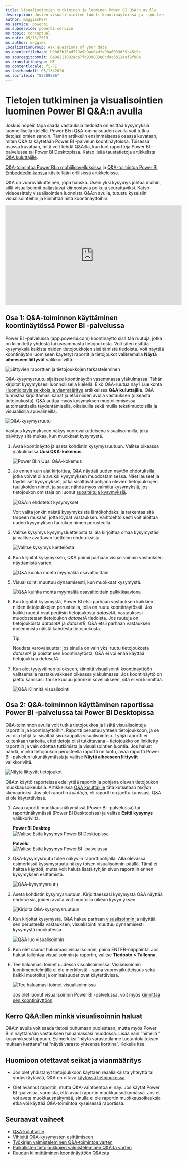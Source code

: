 ```yaml
---
title: Visualisointien tutkiminen ja luominen Power BI Q&A:n avulla
description: Uusien visualisointien luonti koontinäytöissä ja raporteissa Power BI:n Q&A-toiminnon avulla.
author: maggiesMSFT
ms.service: powerbi
ms.subservice: powerbi-service
ms.topic: conceptual
ms.date: 05/13/2019
ms.author: maggies
LocalizationGroup: Ask questions of your data
ms.openlocfilehash: b98d3b154d779a9b9ae04dfa00a6033d59c45c9c
ms.sourcegitcommit: 0e9e211082eca7fd939803e0cd9c6b114af2f90a
ms.translationtype: HT
ms.contentlocale: fi-FI
ms.lasthandoff: 05/13/2020
ms.locfileid: "83309586"
---
```

# <a name="use-power-bi-qa-to-explore-your-data-and-create-visuals"></a>Tietojen tutkiminen ja visualisointien luominen Power BI Q&A:n avulla

Joskus nopein tapa saada vastauksia tiedoista on esittää kysymyksiä luonnollisella kielellä. Power BI:n Q&A-ominaisuuden avulla voit tutkia tietojasi omien sanoin.  Tämän artikkelin ensimmäisessä osassa kuvataan, miten Q&A:ta käytetään Power BI -palvelun koontinäytöissä. Toisessa osassa kuvataan, mitä voit tehdä Q&A:lla, kun luot raportteja Power BI -palvelussa tai Power BI Desktopissa. Katso lisää taustatietoja artikkelista [Q&A kuluttajille](../consumer/end-user-q-and-a.md). 

[Q&A-toimintoa Power BI:n mobiilisovelluksissa](../consumer/mobile/mobile-apps-ios-qna.md) ja [Q&A-toimintoa Power BI Embeddedin kanssa](../developer/embedded/qanda.md) käsitellään erillisissä artikkeleissa. 

Q&A on vuorovaikutteinen, jopa hauska. Usein yksi kysymys johtaa muihin, sillä visualisoinnit paljastavat kiinnostavia polkuja seurattaviksi. Katso videoesittely visualisointien luonnista Q&A:n avulla, tutustu kyseisiin visualisointeihin ja kiinnittää niitä koontinäyttöihin.

<iframe width="560" height="315" src="https://www.youtube.com/embed/qMf7OLJfCz8?list=PL1N57mwBHtN0JFoKSR0n-tBkUJHeMP2cP" frameborder="0" allowfullscreen></iframe>

## <a name="part-1-use-qa-on-a-dashboard-in-the-power-bi-service"></a>Osa 1: Q&A-toiminnon käyttäminen koontinäytössä Power BI -palvelussa

Power BI -palvelussa (app.powerbi.com) koontinäyttö sisältää ruutuja, jotka on kiinnitetty yhdestä tai useammasta tietojoukosta. Voit siten esittää kysymyksiä kaikista näiden tietojoukkojen sisältämistä tiedoista. Voit näyttää koontinäytön luomiseen käytetyt raportit ja tietojoukot valitsemalla **Näytä aiheeseen liittyvät** valikkoriviltä.

![Liittyvien raporttien ja tietojoukkojen tarkasteleminen](media/power-bi-tutorial-q-and-a/power-bi-view-related.png)

Q&A-kysymysruutu sijaitsee koontinäytön vasemmassa yläkulmassa. Tähän kirjoitat kysymyksesi luonnollisella kielellä. Eikö Q&A-ruutua näy? Lue kohta [Huomioitavia seikkoja ja vianmääritys](../consumer/end-user-q-and-a.md#considerations-and-troubleshooting) artikkelissa **Q&A kuluttajille**.  Q&A tunnistaa kirjoittamasi sanat ja etsii niiden avulla vastauksen (oikeasta tietojoukosta). Q&A auttaa myös kysymyksen muotoilemisessa automaattisella täydentämisellä, oikaisuilla sekä muilla tekstimuotoisilla ja visuaalisilla apuvälineillä.

![Q&A-kysymysruutu](media/power-bi-tutorial-q-and-a/powerbi-qna.png)

Vastaus kysymykseen näkyy vuorovaikutteisena visualisoinnilla, joka päivittyy sitä mukaa, kun muokkaat kysymystä.

1. Avaa koontinäyttö ja aseta kohdistin kysymysruutuun. Valitse oikeassa yläkulmassa **Uusi Q&A-kokemus**.

    ![Power BI:n Uusi Q&A-kokemus](media/power-bi-tutorial-q-and-a/power-bi-qna-new-experience.png)

1. Jo ennen kuin alat kirjoittaa, Q&A näyttää uuden näytön ehdotuksilla, jotka voivat olla avuksi kysymyksen muodostamisessa. Näet lauseet ja täydelliset kysymykset, jotka sisältävät pohjana olevien tietojoukkojen taulukoiden nimet, ja saatat nähdä myös valmiita kysymyksiä, jos tietojoukon omistaja on luonut [suositeltuja kysymyksiä](service-q-and-a-create-featured-questions.md).

   ![Q&A:n ehdotetut kysymykset](media/power-bi-tutorial-q-and-a/power-bi-qna-suggested-questions.png)

   Voit valita jonkin näistä kysymyksistä lähtökohdaksi ja tarkentaa sitä tarpeen mukaan, jotta löydät vastauksen. Vaihtoehtoisesti voit aloittaa uuden kysymyksen taulukon nimen perusteella.

2. Valitse kysymys kysymysluettelosta tai ala kirjoittaa omaa kysymystäsi ja valitse avattavan luettelon ehdotuksista.

   ![Valitse kysymys luettelosta](media/power-bi-tutorial-q-and-a/power-bi-qna-select-a-question-how-many-stores.png)

3. Kun kirjoitat kysymyksen, Q&A poimii parhaan visualisoinnin vastauksen näyttämistä varten.

   ![Q&A kuinka monta myymälää osavaltioittain](media/power-bi-tutorial-q-and-a/power-bi-qna-how-many-stores-by-state.png)

4. Visualisointi muuttuu dynaamisesti, kun muokkaat kysymystä.

   ![Q&A kuinka monta myymälää osavaltioittain palkkikaaviona](media/power-bi-tutorial-q-and-a/power-bi-qna-stores-by-state-bar-chart.png)

1. Kun kirjoitat kysymystä, Power BI etsii parhaan vastauksen kaikkien niiden tietojoukkojen perusteella, jolla on ruutu koontinäytössä.  Jos kaikki ruudut ovat peräisin tietojoukosta *datasetA*, vastauksesi muodostetaan tietojoukon *datasetA* tiedoista.  Jos ruutuja on tietojoukoista *datasetA* ja *datasetB*, Q&A etsii parhaan vastauksen molemmista näistä kahdesta tietojoukosta.

   > [!TIP]
   > Noudata varovaisuutta: jos sinulla on vain yksi ruutu tietojoukosta *datasetA* ja poistat sen koontinäytöstä, Q&A ei voi enää käyttää tietojoukkoa *datasetA*.
   >

5. Kun olet tyytyväinen tulokseen, kiinnitä visualisointi koontinäyttöön valitsemalla nastakuvakkeen oikeassa yläkulmassa. Jos koontinäyttö on jaettu kanssasi, tai se kuuluu johonkin sovellukseen, sitä ei voi kiinnittää.

   ![Q&A Kiinnitä visualisointi](media/power-bi-tutorial-q-and-a/power-bi-qna-pin-visual.png)

## <a name="part-2-use-qa-in-a-report-in-power-bi-service-or-power-bi-desktop"></a>Osa 2: Q&A-toiminnon käyttäminen raportissa Power BI -palvelussa tai Power BI Desktopissa

Q&A-toiminnon avulla voit tutkia tietojoukkoa ja lisätä visualisointeja raporttiin ja koontinäyttöihin. Raportti perustuu yhteen tietojoukkoon, ja se voi olla tyhjä tai sisältää sivukaupalla visualisointeja. Tyhjä raportti ei kuitenkaan tarkoita, ettei tietoja olisi tutkittavana – tietojoukko on linkitetty raporttiin ja vain odottaa tutkimista ja visualisointien luontia.  Jos haluat nähdä, minkä tietojoukon perusteella raportti on luotu, avaa raportti Power BI -palvelun lukunäkymässä ja valitse **Näytä aiheeseen liittyvät** valikkoriviltä.

![Näytä liittyvät tietojoukot](media/power-bi-tutorial-q-and-a/power-bi-view-related.png)

Q&A:n käyttö raporteissa edellyttää raportin ja pohjana olevan tietojoukon muokkausoikeuksia. Artikkelissa [Q&A kuluttajille](../consumer/end-user-q-and-a.md) tätä kutsutaan *tekijän* skenaarioksi. Jos olet raportin *kuluttaja*, eli raportti on jaettu kanssasi, Q&A ei ole käytettävissä.

1. Avaa raportti muokkausnäkymässä (Power BI -palvelussa) tai raporttinäkymässä (Power BI Desktopissa) ja valitse **Esitä kysymys** valikkoriviltä.

    **Power BI Desktop**    
    ![Valitse Esitä kysymys Power BI Desktopissa](media/power-bi-tutorial-q-and-a/power-bi-desktop-question.png)

    **Palvelu**    
    ![Valitse Esitä kysymys Power BI -palvelussa](media/power-bi-tutorial-q-and-a/power-bi-service.png)

2. Q&A-kysymysruutu tulee näkyviin raporttipohjalla. Alla olevassa esimerkissä kysymysruutu näkyy toisen visualisoinnin päällä. Tämä ei haittaa käyttöä, mutta voit haluta lisätä tyhjän sivun raporttiin ennen kysymyksen esittämistä.

    ![Q&A-kysymysruutu](media/power-bi-tutorial-q-and-a/power-bi-ask-question.png)

3. Aseta kohdistin kysymysruutuun. Kirjoittaessasi kysymystä Q&A näyttää ehdotuksia, joiden avulla voit muotoilla oikean kysymyksen.

   ![Kirjoita Q&A-kysymysruutuun](media/power-bi-tutorial-q-and-a/power-bi-q-and-a-suggestions.png)

4. Kun kirjoitat kysymystä, Q&A hakee parhaan [visualisoinnin](../visuals/power-bi-visualization-types-for-reports-and-q-and-a.md) ja näyttää sen perusteella vastauksen; visualisointi muuttuu dynaamisesti kysymystä muokatessa.

   ![Q&A luo visualisoinnin](media/power-bi-tutorial-q-and-a/power-bi-q-and-a-visual.png)

5. Kun olet saanut haluamasi visualisoinnin, paina ENTER-näppäintä. Jos haluat tallentaa visualisoinnin ja raportin, valitse **Tiedosto > Tallenna**.

6. Tee haluamasi toimet uudessa visualisoinnissa. Visualisoinnin luontimenetelmällä ei ole merkitystä – sama vuorovaikutteisuus sekä kaikki muotoilut ja ominaisuudet ovat käytettävissä.

   ![Tee haluamasi toimet visualisoinnissa](media/power-bi-tutorial-q-and-a/power-bi-q-and-a-ellipses.png)

   Jos olet luonut visualisoinnin Power BI -palvelussa, voit myös [kiinnittää sen koontinäyttöön](service-dashboard-pin-tile-from-q-and-a.md).

## <a name="tell-qa-which-visualization-to-use"></a>Kerro Q&A:llen minkä visualisoinnin haluat
Q&A:n avulla voit saada tietosi puhumaan puolestaan, mutta myös Power BI:n näyttämään vastauksen haluamassasi muodossa. Lisää vain ”nimellä <visualization type>” kysymyksesi loppuun.  Esimerkiksi ”näytä varastotilanne tuotantolaitoksen mukaan karttana” tai ”näytä varasto yhteensä korttina”.  Kokeile itse.

## <a name="considerations-and-troubleshooting"></a>Huomioon otettavat seikat ja vianmääritys
- Jos olet yhdistänyt tietojoukkoon käyttäen reaaliaikaista yhteyttä tai yhdyskäytävää, Q&A on oltava [käytössä tietojoukossa](service-q-and-a-direct-query.md).

- Olet avannut raportin, mutta Q&A-vaihtoehtoa ei näy. Jos käytät Power BI -palvelua, varmista, että avaat raportin muokkausnäkymässä. Jos et voi avata muokkausnäkymää, sinulla ei ole raportin muokkausoikeuksia etkä voi käyttää Q&A-toimintoa kyseisessä raportissa.

## <a name="next-steps"></a>Seuraavat vaiheet

- [Q&A kuluttajille](../consumer/end-user-q-and-a.md)   
- [Vihjeitä Q&A-kysymysten esittämiseen](../consumer/end-user-q-and-a-tips.md)   
- [Työkirjan valmisteleminen Q&A-toimintoa varten](service-prepare-data-for-q-and-a.md)  
- [Paikallisten tietojoukkojen valmisteleminen Q&A:ta varten](service-q-and-a-direct-query.md)   
- [Ruudun kiinnittäminen koontinäyttöön Q&A:sta](service-dashboard-pin-tile-from-q-and-a.md)
